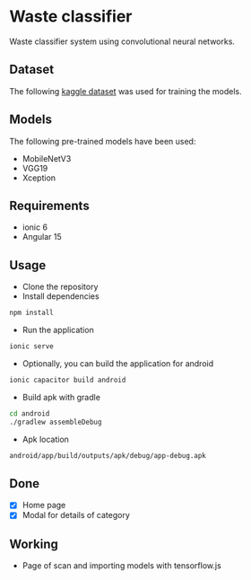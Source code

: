 # Waste classifier
Waste classifier system using convolutional neural networks. 

## Dataset
The following [kaggle dataset](https://www.kaggle.com/datasets/mostafaabla/garbage-classification) was used for training the models.


## Models
The following pre-trained models have been used: 
- MobileNetV3
- VGG19
- Xception

## Requirements
- ionic 6
- Angular 15

## Usage
- Clone the repository
- Install dependencies
```bash
npm install
```
- Run the application
```bash
ionic serve
```
- Optionally, you can build the application for android
```bash
ionic capacitor build android
```
- Build apk with gradle
```bash
cd android
./gradlew assembleDebug
```
- Apk location
```bash 
android/app/build/outputs/apk/debug/app-debug.apk
```
## Done
- [x] Home page
- [x] Modal for details of category

## Working
- Page of scan and importing models with tensorflow.js

